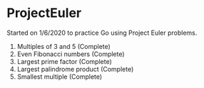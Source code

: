 # ProjectEuler
Started on 1/6/2020 to practice Go using Project Euler problems. 

1. Multiples of 3 and 5 (Complete)
2. Even Fibonacci numbers (Complete)
3. Largest prime factor (Complete)
4. Largest palindrome product (Complete)
5. Smallest multiple (Complete)
